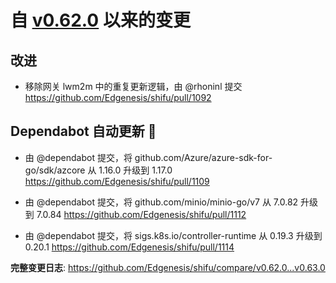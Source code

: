 

# 自 [v0.62.0](https://github.com/Edgenesis/shifu/releases/tag/v0.62.0) 以来的变更

## 改进

* 移除网关 lwm2m 中的重复更新逻辑，由 @rhoninl 提交 https://github.com/Edgenesis/shifu/pull/1092

## Dependabot 自动更新 🤖

* 由 @dependabot 提交，将 github.com/Azure/azure-sdk-for-go/sdk/azcore 从 1.16.0 升级到 1.17.0 https://github.com/Edgenesis/shifu/pull/1109

* 由 @dependabot 提交，将 github.com/minio/minio-go/v7 从 7.0.82 升级到 7.0.84 https://github.com/Edgenesis/shifu/pull/1112

* 由 @dependabot 提交，将 sigs.k8s.io/controller-runtime 从 0.19.3 升级到 0.20.1 https://github.com/Edgenesis/shifu/pull/1114

**完整变更日志**: https://github.com/Edgenesis/shifu/compare/v0.62.0...v0.63.0


